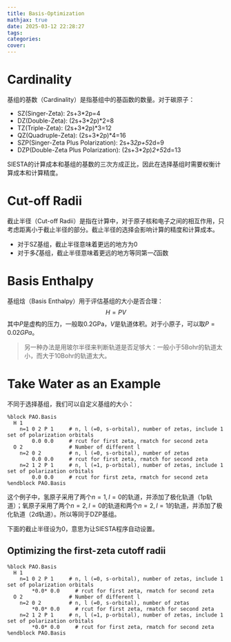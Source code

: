 ```yaml
---
title: Basis-Optimization
mathjax: true
date: 2025-03-12 22:28:27
tags:
categories:
cover:
---
```


# Cardinality

基组的基数（Cardinality）是指基组中的基函数的数量。对于碳原子：
- SZ(Singer-Zeta): 2s+3*2p=4
- DZ(Double-Zeta): (2s+3*2p)*2=8
- TZ(Triple-Zeta): (2s+3*2p)*3=12
- QZ(Quadruple-Zeta): (2s+3*2p)*4=16
- SZP(Singer-Zeta Plus Polarization): 2s+3*2p+5*2d=9
- DZP(Double-Zeta Plus Polarization): (2s+3*2p)*2+5*2d=13

SIESTA的计算成本和基组的基数的三次方成正比，因此在选择基组时需要权衡计算成本和计算精度。

# Cut-off Radii

截止半径（Cut-off Radii）是指在计算中，对于原子核和电子之间的相互作用，只考虑距离小于截止半径的部分。截止半径的选择会影响计算的精度和计算成本。
- 对于SZ基组，截止半径意味着更远的地方为0
- 对于多$\zeta$基组，截止半径意味着更远的地方等同第一$\zeta$函数

# Basis Enthalpy

基组焓（Basis Enthalpy）用于评估基组的大小是否合理：
$$H=PV$$
其中$P$是虚构的压力，一般取0.2GPa，$V$是轨道体积。对于小原子，可以取$P=0.02GPa$。

> 另一种办法是用玻尔半径来判断轨道是否足够大：一般小于5Bohr的轨道太小，而大于10Bohr的轨道太大。

# Take Water as an Example

不同于选择基组，我们可以自定义基组的大小：

```fdf
%block PAO.Basis
  H 1
    n=1 0 2 P 1     # n, l (=0, s-orbital), number of zetas, include 1 set of polarization orbitals
        0.0 0.0     # rcut for first zeta, rmatch for second zeta
  O 2               # Number of different l
    n=2 0 2         # n, l (=0, s-orbital), number of zetas
        0.0 0.0     # rcut for first zeta, rmatch for second zeta
    n=2 1 2 P 1     # n, l (=1, p-orbital), number of zetas, include 1 set of polarization orbitals
        0.0 0.0     # rcut for first zeta, rmatch for second zeta
%endblock PAO.Basis
```

这个例子中，氢原子采用了两个$n=1,l=0$的轨道，并添加了极化轨道（1p轨道）；氧原子采用了两个$n=2,l=0$的轨道和两个$n=2,l=1$的轨道，并添加了极化轨道（2d轨道）。所以等同于DZP基组。

下面的截止半径设为0，意思为让SIESTA程序自动设置。

## Optimizing the first-zeta cutoff radii

```fdf
%block PAO.Basis
  H 1
    n=1 0 2 P 1     # n, l (=0, s-orbital), number of zetas, include 1 set of polarization orbitals
        *0.0* 0.0     # rcut for first zeta, rmatch for second zeta
  O 2               # Number of different l
    n=2 0 2         # n, l (=0, s-orbital), number of zetas
        *0.0* 0.0     # rcut for first zeta, rmatch for second zeta
    n=2 1 2 P 1     # n, l (=1, p-orbital), number of zetas, include 1 set of polarization orbitals
        *0.0* 0.0     # rcut for first zeta, rmatch for second zeta
%endblock PAO.Basis
```

